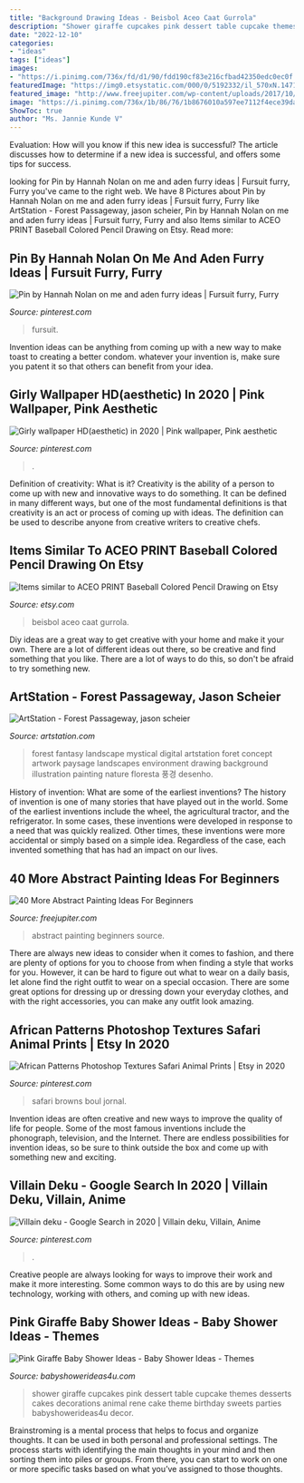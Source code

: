 ```yaml
---
title: "Background Drawing Ideas - Beisbol Aceo Caat Gurrola"
description: "Shower giraffe cupcakes pink dessert table cupcake themes desserts cakes decorations animal rene cake theme birthday sweets parties babyshowerideas4u decor"
date: "2022-12-10"
categories:
- "ideas"
tags: ["ideas"]
images:
- "https://i.pinimg.com/736x/fd/d1/90/fdd190cf83e216cfbad42350edc0ec0f.jpg"
featuredImage: "https://img0.etsystatic.com/000/0/5192332/il_570xN.14713920.jpg"
featured_image: "http://www.freejupiter.com/wp-content/uploads/2017/10/Abstract-Painting-Ideas-For-Beginners-16-1.jpg"
image: "https://i.pinimg.com/736x/1b/86/76/1b8676010a597ee7112f4ece39da2faf.jpg"
ShowToc: true
author: "Ms. Jannie Kunde V"
---
```



Evaluation: How will you know if this new idea is successful?
The article discusses how to determine if a new idea is successful, and offers some tips for success.

	

		
looking for Pin by Hannah Nolan on me and aden furry ideas | Fursuit furry, Furry you've came to the right web. We have 8 Pictures about Pin by Hannah Nolan on me and aden furry ideas | Fursuit furry, Furry like ArtStation - Forest Passageway, jason scheier, Pin by Hannah Nolan on me and aden furry ideas | Fursuit furry, Furry and also Items similar to ACEO PRINT Baseball Colored Pencil Drawing on Etsy. Read more:
		
    
## Pin By Hannah Nolan On Me And Aden Furry Ideas | Fursuit Furry, Furry

<img loading=lazy src="https://i.pinimg.com/736x/50/2c/72/502c72b3dd895342425f67b922471954.jpg" onerror="this.onerror=null;this.src='https://tse1.mm.bing.net/th?id=OIP.lL1FE4OoLm66TZhUQsZnyAHaMU&amp;pid=15.1';" alt="Pin by Hannah Nolan on me and aden furry ideas | Fursuit furry, Furry">

_Source: pinterest.com_

>fursuit. 

	

Invention ideas can be anything from coming up with a new way to make toast to creating a better condom. whatever your invention is, make sure you patent it so that others can benefit from your idea.

    
## Girly Wallpaper HD(aesthetic) In 2020 | Pink Wallpaper, Pink Aesthetic

<img loading=lazy src="https://i.pinimg.com/736x/1b/86/76/1b8676010a597ee7112f4ece39da2faf.jpg" onerror="this.onerror=null;this.src='https://tse4.mm.bing.net/th?id=OIP.Jx_u1GrROGgPgd4CamsF4AHaNK&amp;pid=15.1';" alt="Girly wallpaper HD(aesthetic) in 2020 | Pink wallpaper, Pink aesthetic">

_Source: pinterest.com_

>. 

	

Definition of creativity: What is it?
Creativity is the ability of a person to come up with new and innovative ways to do something. It can be defined in many different ways, but one of the most fundamental definitions is that creativity is an act or process of coming up with ideas. The definition can be used to describe anyone from creative writers to creative chefs.

    
## Items Similar To ACEO PRINT Baseball Colored Pencil Drawing On Etsy

<img loading=lazy src="https://img0.etsystatic.com/000/0/5192332/il_570xN.14713920.jpg" onerror="this.onerror=null;this.src='https://tse1.mm.bing.net/th?id=OIP.mHYVEUCgDK1ozf5AXXX5kQHaKX&amp;pid=15.1';" alt="Items similar to ACEO PRINT Baseball Colored Pencil Drawing on Etsy">

_Source: etsy.com_

>beisbol aceo caat gurrola. 

	

Diy ideas are a great way to get creative with your home and make it your own. There are a lot of different ideas out there, so be creative and find something that you like. There are a lot of ways to do this, so don't be afraid to try something new.

    
## ArtStation - Forest Passageway, Jason Scheier

<img loading=lazy src="https://cdna.artstation.com/p/assets/images/images/002/006/116/large/jason-scheier-10713987-10156351748625176-5350052276847738021-o.jpg?1455838461" onerror="this.onerror=null;this.src='https://tse3.mm.bing.net/th?id=OIP.j9V04TGb6Te3XNC6l4oxOgHaLb&amp;pid=15.1';" alt="ArtStation - Forest Passageway, jason scheier">

_Source: artstation.com_

>forest fantasy landscape mystical digital artstation foret concept artwork paysage landscapes environment drawing background illustration painting nature floresta 풍경 desenho. 

	

History of invention: What are some of the earliest inventions?
The history of invention is one of many stories that have played out in the world. Some of the earliest inventions include the wheel, the agricultural tractor, and the refrigerator. In some cases, these inventions were developed in response to a need that was quickly realized. Other times, these inventions were more accidental or simply based on a simple idea. Regardless of the case, each invented something that has had an impact on our lives.

    
## 40 More Abstract Painting Ideas For Beginners

<img loading=lazy src="http://www.freejupiter.com/wp-content/uploads/2017/10/Abstract-Painting-Ideas-For-Beginners-16-1.jpg" onerror="this.onerror=null;this.src='https://tse3.mm.bing.net/th?id=OIP.Zui5vxtiInF2iVWdPx7XuQHaKc&amp;pid=15.1';" alt="40 More Abstract Painting Ideas For Beginners">

_Source: freejupiter.com_

>abstract painting beginners source. 

	

There are always new ideas to consider when it comes to fashion, and there are plenty of options for you to choose from when finding a style that works for you. However, it can be hard to figure out what to wear on a daily basis, let alone find the right outfit to wear on a special occasion. There are some great options for dressing up or dressing down your everyday clothes, and with the right accessories, you can make any outfit look amazing.

    
## African Patterns Photoshop Textures Safari Animal Prints | Etsy In 2020

<img loading=lazy src="https://i.pinimg.com/736x/2d/8d/ab/2d8dab3a97135ad3550212f83991567b.jpg" onerror="this.onerror=null;this.src='https://tse4.mm.bing.net/th?id=OIP.7fhi5Wyf5mgyru5vFhfp9gHaOD&amp;pid=15.1';" alt="African Patterns Photoshop Textures Safari Animal Prints | Etsy in 2020">

_Source: pinterest.com_

>safari browns boul jornal. 

	

Invention ideas are often creative and new ways to improve the quality of life for people. Some of the most famous inventions include the phonograph, television, and the Internet. There are endless possibilities for invention ideas, so be sure to think outside the box and come up with something new and exciting.

    
## Villain Deku - Google Search In 2020 | Villain Deku, Villain, Anime

<img loading=lazy src="https://i.pinimg.com/736x/fd/d1/90/fdd190cf83e216cfbad42350edc0ec0f.jpg" onerror="this.onerror=null;this.src='https://tse3.mm.bing.net/th?id=OIP.xAfkHaZwQoLb5mBwAtl1wAAAAA&amp;pid=15.1';" alt="Villain deku - Google Search in 2020 | Villain deku, Villain, Anime">

_Source: pinterest.com_

>. 

	

Creative people are always looking for ways to improve their work and make it more interesting. Some common ways to do this are by using new technology, working with others, and coming up with new ideas.

    
## Pink Giraffe Baby Shower Ideas - Baby Shower Ideas - Themes

<img loading=lazy src="https://babyshowerideas4u.com/wp-content/uploads/2014/04/Pink-Giraffe-Baby-Shower-Dessert-Table-giraffe-cupcake-wrappers.jpg" onerror="this.onerror=null;this.src='https://tse4.mm.bing.net/th?id=OIP.LzSCxqDl00ImogppHC3OvgHaLe&amp;pid=15.1';" alt="Pink Giraffe Baby Shower Ideas - Baby Shower Ideas - Themes">

_Source: babyshowerideas4u.com_

>shower giraffe cupcakes pink dessert table cupcake themes desserts cakes decorations animal rene cake theme birthday sweets parties babyshowerideas4u decor. 

	

Brainstroming is a mental process that helps to focus and organize thoughts. It can be used in both personal and professional settings. The process starts with identifying the main thoughts in your mind and then sorting them into piles or groups. From there, you can start to work on one or more specific tasks based on what you’ve assigned to those thoughts.

